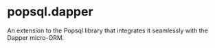 # popsql.dapper
An extension to the Popsql library that integrates it seamlessly with the Dapper micro-ORM.
